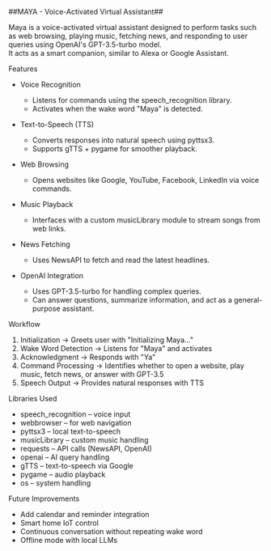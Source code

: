 ##MAYA - Voice-Activated Virtual Assistant##

Maya is a voice-activated virtual assistant designed to perform tasks such as web browsing, playing music, fetching news, and responding to user queries using OpenAI's GPT-3.5-turbo model.  
It acts as a smart companion, similar to Alexa or Google Assistant.


Features
- Voice Recognition  
  - Listens for commands using the speech_recognition library.  
  - Activates when the wake word "Maya" is detected.

- Text-to-Speech (TTS)  
  - Converts responses into natural speech using pyttsx3.  
  - Supports gTTS + pygame for smoother playback.

- Web Browsing  
  - Opens websites like Google, YouTube, Facebook, LinkedIn via voice commands.

- Music Playback  
  - Interfaces with a custom musicLibrary module to stream songs from web links.

- News Fetching  
  - Uses NewsAPI to fetch and read the latest headlines.

- OpenAI Integration  
  - Uses GPT-3.5-turbo for handling complex queries.  
  - Can answer questions, summarize information, and act as a general-purpose assistant.



Workflow
1. Initialization → Greets user with "Initializing Maya…"  
2. Wake Word Detection → Listens for "Maya" and activates  
3. Acknowledgment → Responds with "Ya"  
4. Command Processing → Identifies whether to open a website, play music, fetch news, or answer with GPT-3.5  
5. Speech Output → Provides natural responses with TTS


Libraries Used
- speech_recognition – voice input  
- webbrowser – for web navigation  
- pyttsx3 – local text-to-speech  
- musicLibrary – custom music handling  
- requests – API calls (NewsAPI, OpenAI)  
- openai – AI query handling  
- gTTS – text-to-speech via Google  
- pygame – audio playback  
- os – system handling  


Future Improvements
- Add calendar and reminder integration  
- Smart home IoT control  
- Continuous conversation without repeating wake word  
- Offline mode with local LLMs  


